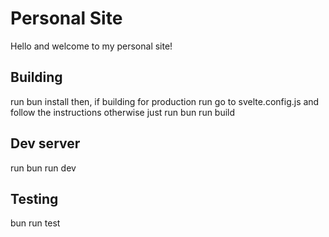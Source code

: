 # Personal Site
Hello and welcome to my personal site!

## Building
run bun install
then, if building for production run go to svelte.config.js and follow the instructions
otherwise just run bun run build
## Dev server
run bun run dev
## Testing
bun run test